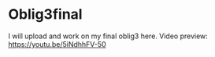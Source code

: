# Oblig3final
I will upload and work on my final oblig3 here.
Video preview:
https://youtu.be/5iNdhhFV-50
